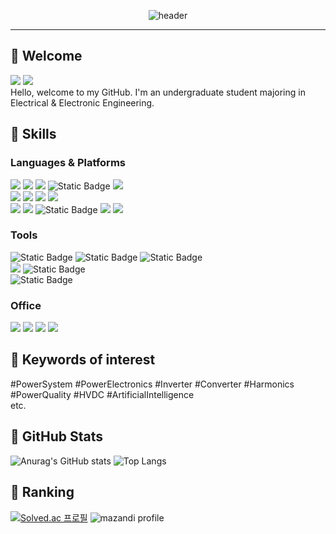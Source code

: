 <div align="center">
  
  ![header](https://capsule-render.vercel.app/api?type=Venom&color=b2e39c&height=150&section=header&text=HAKMIN's&nbsp;GitHub&fontColor=000000&fontSize=30&animation=twinkling&fontAlignY=50)
</div>

***

## 👋 Welcome
<img src="https://img.shields.io/badge/GitHub-181717?style=flat-square&logo=GitHub&logoColor=white"/> <img src="https://hits.seeyoufarm.com/api/count/incr/badge.svg?url=https%3A%2F%2Fgithub.com%2Fhakmin1015&count_bg=%2379C83D&title_bg=%23555555&icon=github.svg&icon_color=%23E7E7E7&title=Visited&edge_flat=false"/></a>
<br/>
Hello, welcome to my GitHub. I'm an undergraduate student majoring in Electrical & Electronic Engineering.

## 💪 Skills
### Languages & Platforms
<img src="https://img.shields.io/badge/C-A8B9CC?style=flat-square&logo=C&logoColor=white"/> <img src="https://img.shields.io/badge/C++-00599C?style=flat-square&logo=C%2B%2B&logoColor=white"/> <img src="https://img.shields.io/badge/Visual Studio-5C2D91?style=flat-square&logo=Visual Studio&logoColor=white"/> ![Static Badge](https://img.shields.io/badge/MATLAB-8A2BE2) <img src="https://img.shields.io/badge/Octave-0790C0?style=flat-square&logo=Octave&logoColor=white"/>
<br/>
<img src="https://img.shields.io/badge/Python-3776AB?style=flat-square&logo=Python&logoColor=white"/> <img src="https://img.shields.io/badge/NumPy-#013243?style=flat-square&logo=NumPy&logoColor=white"/> <img src="https://img.shields.io/badge/TensorFlow-FF6F00?style=flat-square&logo=tensorflow&logoColor=white"/> <img src="https://img.shields.io/badge/Google Colab-F9AB00?style=flat-square&logo=googlecolab&logoColor=white"/>
<br/>
<img src="https://img.shields.io/badge/Arduino-00878F?style=flat-square&logo=Arduino&logoColor=white"/>
<img src="https://img.shields.io/badge/Scratch-4D97FF?style=flat-square&logo=Scratch&logoColor=white"/>
![Static Badge](https://img.shields.io/badge/MIT%20App%20Inventer-orange)
<img src="https://img.shields.io/badge/Android Studio-3DDC84?style=flat-square&logo=Android Studio&logoColor=white"/>
<img src="https://img.shields.io/badge/Fortran-734F96?style=flat-square&logo=Fortran&logoColor=white"/>
<br/>
### Tools
![Static Badge](https://img.shields.io/badge/PSpice-blue)
![Static Badge](https://img.shields.io/badge/PSIM-003458)
![Static Badge](https://img.shields.io/badge/PSCAD-f7e600)
<br/>
<img src="https://img.shields.io/badge/AutoCAD-E51050?style=flat-square&logo=AutoCAD&logoColor=white"/>
![Static Badge](https://img.shields.io/badge/ECO2%20OD-green)
<br/>
![Static Badge](https://img.shields.io/badge/Primavera%20P6-Primavera%20Risk%20Analysis-red)
<br/>
### Office
<img src="https://img.shields.io/badge/Microsoft Word-2B579A?style=flat-square&logo=Microsoft Word&logoColor=white"/> <img src="https://img.shields.io/badge/Microsoft PowerPoint-B7472A?style=flat-square&logo=Microsoft PowerPoint&logoColor=white"/> <img src="https://img.shields.io/badge/Microsoft Excel-217346?style=flat-square&logo=Microsoft Excel&logoColor=white"/> <img src="https://img.shields.io/badge/Microsoft Access-A4373A?style=flat-square&logo=Microsoft Access&logoColor=white"/>

## 📌 Keywords of interest
#PowerSystem #PowerElectronics #Inverter #Converter #Harmonics #PowerQuality #HVDC #ArtificialIntelligence
<br/>
etc.

## 🔎 GitHub Stats
<p>
  
  ![Anurag's GitHub stats](https://github-readme-stats.vercel.app/api?username=hakmin1015&show_icons=true&theme=default)
  ![Top Langs](https://github-readme-stats.vercel.app/api/top-langs/?username=hakmin1015&layout=compact)
</p>

## 🏅 Ranking
[![Solved.ac 프로필](http://mazassumnida.wtf/api/v2/generate_badge?boj=hakmin1015)](https://solved.ac/hakmin1015)
![mazandi profile](http://mazandi.herokuapp.com/api?handle=hakmin1015&theme=warm)
